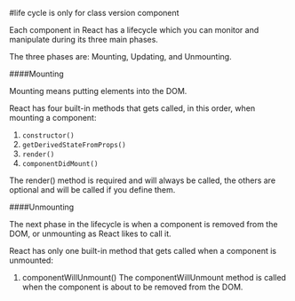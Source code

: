 #life cycle is only for class version component

Each component in React has a lifecycle which you can monitor and manipulate during its three main phases.

The three phases are: Mounting, Updating, and Unmounting.

####Mounting

Mounting means putting elements into the DOM.

React has four built-in methods that gets called, in this order, when mounting a component:

1. `constructor()`
2. `getDerivedStateFromProps()`
3. `render()`
4. `componentDidMount()`

The render() method is required and will always be called, the others are optional and will be called if you define them.

####Unmounting

The next phase in the lifecycle is when a component is removed from the DOM, or unmounting as React likes to call it.

React has only one built-in method that gets called when a component is unmounted:

1. componentWillUnmount()
    The componentWillUnmount method is called when the component is about to be removed from the DOM.
